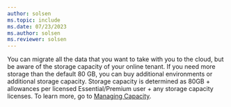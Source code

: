 ```yaml
---
author: solsen
ms.topic: include
ms.date: 07/23/2023
ms.author: solsen
ms.reviewer: solsen
---
```

You can migrate all the data that you want to take with you to the cloud, but be aware of the storage capacity of your online tenant. If you need more storage than the default 80 GB, you can buy additional environments or additional storage capacity. Storage capacity is determined as 80GB + allowances per licensed Essential/Premium user + any storage capacity licenses. To learn more, go to [Managing Capacity](../../administration/tenant-admin-center-capacity.md).<!--We recommend that you consider reducing the amount of data that you migrate so that it is less than 30 GB in each migration run. For example, reduce the number of companies that you are migrating data for, or delete outdated data in tables that contain log entries and archived records.   -->
